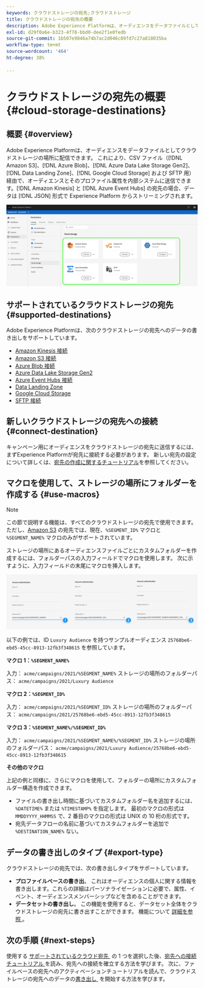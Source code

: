 ```yaml
---
keywords: クラウドストレージの宛先;クラウドストレージ
title: クラウドストレージの宛先の概要
description: Adobe Experience Platformは、オーディエンスをデータファイルとして、Amazon S3、AWS Kinesis、Azure Event Hubs または SFTP クラウドストレージの場所に配信できます。
exl-id: d29f0a6e-b323-4f78-bbd0-dee2f1e0fedb
source-git-commit: 1b507e9846a74b7ac2d046c89fd7c27a818035ba
workflow-type: tm+mt
source-wordcount: '464'
ht-degree: 38%

---
```


# クラウドストレージの宛先の概要 {#cloud-storage-destinations}

## 概要 {#overview}

Adobe Experience Platformは、オーディエンスをデータファイルとしてクラウドストレージの場所に配信できます。 これにより、CSV ファイル（[!DNL Amazon S3]、[!DNL Azure Blob]、[!DNL Azure Data Lake Storage Gen2]、[!DNL Data Landing Zone]、[!DNL Google Cloud Storage] および SFTP 用）経由で、オーディエンスとそのプロファイル属性を内部システムに送信できます。[!DNL Amazon Kinesis] と [!DNL Azure Event Hubs] の宛先の場合、データは [!DNL JSON] 形式で Experience Platform からストリーミングされます。

![アドビのクラウドストレージの宛先](../../assets/catalog/cloud-storage/cloud-storage-destinations.png)

## サポートされているクラウドストレージの宛先 {#supported-destinations}

Adobe Experience Platformは、次のクラウドストレージの宛先へのデータの書き出しをサポートしています。

* [Amazon Kinesis 接続](amazon-kinesis.md)
* [Amazon S3 接続](amazon-s3.md)
* [Azure Blob 接続](azure-blob.md)
* [Azure Data Lake Storage Gen2](adls-gen2.md)
* [Azure Event Hubs 接続](azure-event-hubs.md)
* [Data Landing Zone](data-landing-zone.md)
* [Google Cloud Storage](google-cloud-storage.md)
* [SFTP 接続](sftp.md)

## 新しいクラウドストレージの宛先への接続 {#connect-destination}

キャンペーン用にオーディエンスをクラウドストレージの宛先に送信するには、まずExperience Platformが宛先に接続する必要があります。 新しい宛先の設定について詳しくは、[宛先の作成に関するチュートリアル](../../ui/connect-destination.md)を参照してください。


## マクロを使用して、ストレージの場所にフォルダーを作成する {#use-macros}

>[!NOTE]
>
> この節で説明する機能は、すべてのクラウドストレージの宛先で使用できます。 ただし、[Amazon S3](amazon-s3.md) の宛先では、現在、`%SEGMENT_ID%` マクロと `%SEGMENT_NAME%` マクロのみがサポートされています。

ストレージの場所にあるオーディエンスファイルごとにカスタムフォルダーを作成するには、フォルダーパスの入力フィールドでマクロを使用します。 次に示すように、入力フィールドの末尾にマクロを挿入します。

![マクロを使用してストレージにフォルダーを作成する方法](../../assets/catalog/cloud-storage/workflow/macros-folder-path.png)

以下の例では、ID `Luxury Audience` を持つサンプルオーディエンス `25768be6-ebd5-45cc-8913-12fb3f348615` を参照しています。

**マクロ 1：`%SEGMENT_NAME%`**

入力： `acme/campaigns/2021/%SEGMENT_NAME%`
ストレージの場所のフォルダーパス： `acme/campaigns/2021/Luxury Audience`

**マクロ 2：`%SEGMENT_ID%`**

入力： `acme/campaigns/2021/%SEGMENT_ID%`
ストレージの場所のフォルダーパス： `acme/campaigns/2021/25768be6-ebd5-45cc-8913-12fb3f348615`

**マクロ 3：`%SEGMENT_NAME%/%SEGMENT_ID%`**

入力： `acme/campaigns/2021/%SEGMENT_NAME%/%SEGMENT_ID%`
ストレージの場所のフォルダーパス： `acme/campaigns/2021/Luxury Audience/25768be6-ebd5-45cc-8913-12fb3f348615`

**その他のマクロ**

上記の例と同様に、さらにマクロを使用して、フォルダーの場所にカスタムフォルダー構造を作成できます。

* ファイルの書き出し時間に基づいてカスタムフォルダー名を追加するには、`%DATETIME%` または `%TIMESTAMP%` を指定します。 最初のマクロの形式は `MMDDYYYY_HHMMSS` で、2 番目のマクロの形式は UNIX の 10 桁の形式です。
* 宛先データフローの名前に基づいてカスタムフォルダーを追加で `%DESTINATION_NAME%` ない。

## データの書き出しのタイプ {#export-type}

クラウドストレージの宛先では、次の書き出しタイプをサポートしています。

* **プロファイルベースの書き出**。 これはオーディエンスの個人に関する情報を書き出します。これらの詳細はパーソナライゼーションに必要で、属性、イベント、オーディエンスメンバーシップなどを含めることができます。
* **データセットの書き出し**。 この機能を使用すると、データセット全体をクラウドストレージの宛先に書き出すことができます。 機能について [&#x200B; 詳細を参照 &#x200B;](/help/destinations/ui/export-datasets.md)。

## 次の手順 {#next-steps}

使用する [&#x200B; サポートされているクラウド宛先 &#x200B;](#supported-destinations) の 1 つを選択した後、[&#x200B; 宛先への接続チュートリアル &#x200B;](/help/destinations/ui/connect-destination.md) を読み、宛先への接続を確立する方法を学びます。 次に、ファイルベースの宛先へのアクティベーションチュートリアルを読んで、クラウドストレージの宛先へのデータの [&#x200B; 書き出し &#x200B;](/help/destinations/ui/activate-batch-profile-destinations.md) を開始する方法を学びます。
